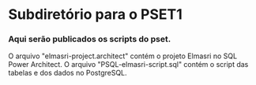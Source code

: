 # Subdiretório para o PSET1
### Aqui serão publicados os scripts do pset.
O arquivo "elmasri-project.architect" contém o projeto Elmasri no SQL Power Architect.
O arquivo "PSQL-elmasri-script.sql" contém o script das tabelas e dos dados no PostgreSQL.
